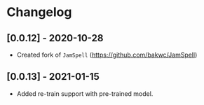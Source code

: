 # Changelog

## [0.0.12] - 2020-10-28

- Created fork of `JamSpell` (https://github.com/bakwc/JamSpell)

## [0.0.13] - 2021-01-15

- Added re-train support with pre-trained model.